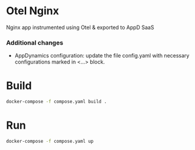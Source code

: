 # Otel Nginx

Nginx app instrumented using Otel & exported to AppD SaaS


### Additional changes

- AppDynamics configuration: update the file config.yaml with necessary configurations marked in <...> block. 

# Build

```sh
docker-compose -f compose.yaml build .
```

# Run

```sh
docker-compose -f compose.yaml up 
```